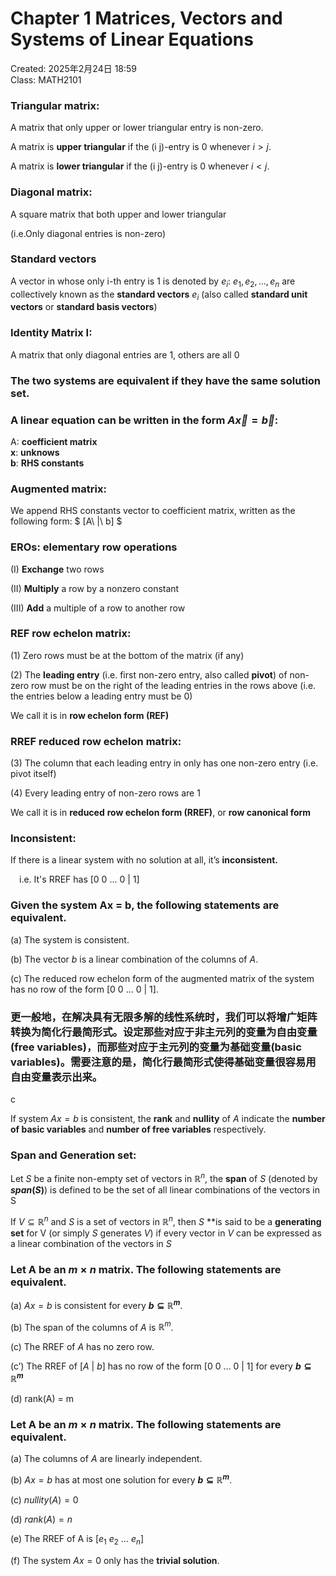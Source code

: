 # Chapter 1 Matrices, Vectors and Systems of Linear Equations

Created: 2025年2月24日 18:59    
Class: MATH2101    

### **Triangular matrix:**

A matrix that only upper or lower triangular entry is non-zero.

A matrix is **upper triangular** if the (i j)-entry is 0 whenever $i>j$.

A matrix is **lower triangular** if the (i j)-entry is 0 whenever $i<j$.

### **Diagonal matrix:**

A square matrix that both upper and lower triangular

(i.e.Only diagonal entries is non-zero)

### **Standard vectors**

A vector in whose only i-th entry is 1 is denoted by $e_i:\ e_1, e_2, ..., e_n$ are collectively known as the **standard vectors** $e_i$ (also called **standard unit vectors** or **standard basis vectors**) 

### **Identity Matrix I**:

A matrix that only diagonal entries are 1, others are all 0

### The two systems are **equivalent** if they have the same solution set.

### A **linear equation** can be written in the form $A\vec{x}=\vec{b}$:

A: **coefficient matrix**  
**x**: **unknows**  
**b**: **RHS constants**

### **Augmented matrix**:

We append RHS constants vector to coefficient matrix, written as the following form:
$ [A\ |\ b] $

### **EROs**: **elementary row operations**

(I) **Exchange** two rows

(II) **Multiply** a row by a nonzero constant

(III) **Add** a multiple of a row to another row

### **REF row echelon matrix:**

(1)  Zero rows must be at the bottom of the matrix (if any)

(2) The **leading entry** (i.e. first non-zero entry, also called **pivot**) of non-zero row must be on the right of the leading entries in the rows above (i.e. the entries below a leading entry must be 0)

We call it is in **row echelon form (REF)**

### **RREF reduced row echelon matrix:**

(3) The column that each leading entry in only has one non-zero entry (i.e. pivot itself)

(4) Every leading entry of non-zero rows are 1

We call it is in **reduced** **row echelon form (RREF)**, or **row canonical form**

### **Inconsistent:**

If there is a linear system with no solution at all, it’s **inconsistent.**

&emsp;i.e. It's RREF has $[0\ 0\ ...\ 0\ |\ 1]$

### Given the system A**x** = **b**, the following statements are **equivalent.**

(a) The system is consistent.

(b) The vector $b$ is a linear combination of the columns of $A$.

(c) The reduced row echelon form of the augmented matrix of the system has no row of the form $[0\ 0\ …\ 0\ |\ 1]$.

### 更一般地，在解决具有无限多解的线性系统时，我们可以将增广矩阵转换为简化行最简形式。设定那些对应于非主元列的变量为**自由变量(free variables)**，而那些对应于主元列的变量为**基础变量(basic variables)**。需要注意的是，简化行最简形式使得基础变量很容易用自由变量表示出来。

c

If system $Ax=b$ is consistent, the **rank** and **nullity** of $A$ indicate the **number of basic variables** and **number of free variables** respectively.

### **Span** and **Generation set**:

Let $S$ be a finite non-empty set of vectors in $\mathbb{R}^n$, the **span** of $S$ (denoted by **$span(S)$**) is defined to be the set of all linear combinations of the vectors in S

If $V⊆\mathbb{R}^n$ and $S$ is a set of vectors in $\mathbb{R}^n$, then $S$ **is said to be a **generating set** for V (or simply $S$ generates $V$) if every vector in $V$ can be expressed as a linear combination of the vectors in $S$

### Let A be an $m\times n$ matrix. The following statements are equivalent.

(a) $Ax = b$ is consistent for every **$b\subseteq \mathbb{R}^m$**.

(b) The span of the columns of $A$  is $\mathbb{R}^m$.

(c) The RREF of $A$  has no zero row.

(c’) The RREF of $[A\ |\ b]$ has no row of the form $[0\ 0\ …\ 0\ |\ 1]$ for every **$b⊆\mathbb{R}^m$**

(d) rank(A) = m

### Let A be an $m\times n$ matrix. The following statements are equivalent.

(a) The columns of $A$ are linearly independent.

(b) $Ax = b$ has at most one solution for every **$b⊆\mathbb{R}^m$**.

(c) $nullity(A) = 0$

(d) $rank(A) = n$

(e) The RREF of A is $[e_1\ e_2\ …\ e_n]$

(f) The system $Ax = 0$ only has the **trivial solution**.